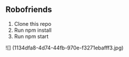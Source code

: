 ## Robofriends 

1. Clone this repo
2. Run npm install
3. Run npm start

![] (1134dfa8-4d74-44fb-970e-f3271ebafff3.jpg)
